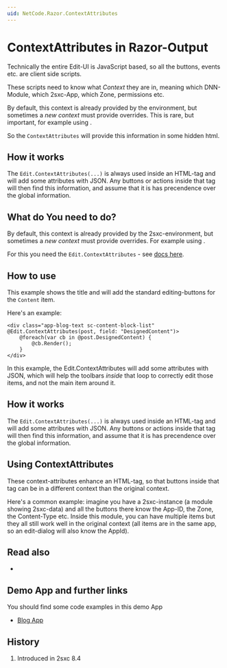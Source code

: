 ```yaml
---
uid: NetCode.Razor.ContextAttributes
---
```


# ContextAttributes in Razor-Output

Technically the entire Edit-UI is JavaScript based, so all the buttons, events etc. are client side scripts.

These scripts need to know what _Context_ they are in, meaning which DNN-Module, which 2sxc-App, which Zone, permissions etc. 

By default, this context is already provided by the environment, but sometimes a _new context_ must provide overrides. This is rare, but important, for example using [](xref:Specs.Cms.InnerContent). 

So the `ContextAttributes` will provide this information in some hidden html.

## How it works
The `Edit.ContextAttributes(...)` is always used inside an HTML-tag and will add some attributes with JSON. Any buttons or actions inside that tag will then find this information, and assume that it is has precendence over the global information.

## What do You need to do?
By default, this context is already provided by the 2sxc-environment, but sometimes a _new context_ must provide overrides. For example using [](xref:Specs.Cms.InnerContent). 

For this you need the `Edit.ContextAttributes` - see [docs here](xref:ToSic.Sxc.Web.IInPageEditingSystem.ContextAttributes*).


## How to use

This example shows the title and will add the standard editing-buttons for the `Content` item.

Here's an [](xref:Specs.Cms.InnerContent) example:

```razor
<div class="app-blog-text sc-content-block-list" @Edit.ContextAttributes(post, field: "DesignedContent")>
    @foreach(var cb in @post.DesignedContent) {
        @cb.Render();
    }
</div>
```

In this example, the Edit.ContextAttributes will add some attributes with JSON, which will help the toolbars _inside_ that loop to correctly edit those items, and not the main item around it.

## How it works
The `Edit.ContextAttributes(...)` is always used inside an HTML-tag and will add some attributes with JSON. Any buttons or actions inside that tag will then find this information, and assume that it is has precendence over the global information.


## Using ContextAttributes
These context-attributes enhance an HTML-tag, so that buttons inside that tag can be in a different context than the original context. 

Here's a common example: imagine you have a 2sxc-instance (a module showing 2sxc-data) and all the buttons there know the App-ID, the Zone, the Content-Type etc. Inside this module, you can have multiple items but they all still work well in the original context (all items are in the same app, so an edit-dialog will also know the AppId). 

## Read also

* [](xref:Specs.Cms.InnerContent)

## Demo App and further links

You should find some code examples in this demo App
* [Blog App](xref:App.Blog)


## History

1. Introduced in 2sxc 8.4
